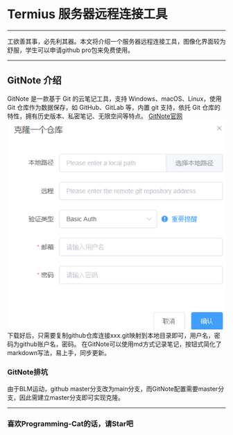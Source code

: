 # Termius 服务器远程连接工具
***
工欲善其事，必先利其器。本文将介绍一个服务器远程连接工具，图像化界面较为舒服，学生可以申请github pro包来免费使用。
***
## GitNote 介绍
GitNote 是一款基于 Git 的云笔记工具，支持 Windows、macOS、Linux，使用 Git 仓库作为数据保存，如 GitHub、GitLab 等，内置 git 支持，依托 Git 仓库的特性，拥有历史版本、私密笔记、无限空间等特点。
[GitNote官网](https://gitnoteapp.com/)
![](https://github.com/jinghehehe/pictures/blob/main/gitnote.png)
下载好后，只需要复制github仓库连接xxx.git映射到本地目录即可，用户名，密码为github账户名，密码。
在GitNote可以使用md方式记录笔记，按钮式简化了markdown写法，易上手，同步更新。
### GitNote排坑
由于BLM运动，github master分支改为main分支，而GitNote配置需要master分支，因此需建立master分支即可实现克隆。

***
### **喜欢Programming-Cat的话，请Star吧**

